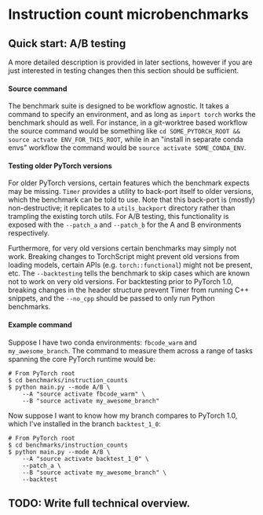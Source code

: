# Instruction count microbenchmarks
## Quick start: A/B testing

A more detailed description is provided in later sections, however if you are
just interested in testing changes then this section should be sufficient.

#### Source command

The benchmark suite is designed to be workflow agnostic. It takes a command
to specify an environment, and as long as `import torch` works the benchmark
should as well. For instance, in a git-worktree based workflow the source
command would be something like
`cd SOME_PYTORCH_ROOT && source actvate ENV_FOR_THIS_ROOT`, while in an
"install in separate conda envs" workflow the command would be
`source activate SOME_CONDA_ENV`.

#### Testing older PyTorch versions

For older PyTorch versions, certain features which the benchmark expects may
be missing. `Timer` provides a utility to back-port itself to older versions,
which the benchmark can be told to use. Note that this back-port is (mostly)
non-destructive; it replicates to a `utils_backport` directory rather than
trampling the existing torch utils. For A/B testing, this functionality is
exposed with the `--patch_a` and `--patch_b` for the A and B environments
respectively.

Furthermore, for very old versions certain benchmarks may simply not work.
Breaking changes to TorchScript might prevent old versions from loading
models, certain APIs (e.g. `torch::functional`) might not be present, etc.
The `--backtesting` tells the benchmark to skip cases which are known not to
work on very old versions. For backtesting prior to PyTorch 1.0, breaking
changes in the header structure prevent Timer from running C++ snippets, and
the `--no_cpp` should be passed to only run Python benchmarks.

#### Example command

Suppose I have two conda environments: `fbcode_warm` and `my_awesome_branch`.
The command to measure them across a range of tasks spanning the core PyTorch
runtime would be:

```
# From PyTorch root
$ cd benchmarks/instruction_counts
$ python main.py --mode A/B \
    --A "source activate fbcode_warm" \
    --B "source activate my_awesome_branch"
```

Now suppose I want to know how my branch compares to PyTorch 1.0, which I've
installed in the branch `backtest_1_0`:

```
# From PyTorch root
$ cd benchmarks/instruction_counts
$ python main.py --mode A/B \
    --A "source activate backtest_1_0" \
    --patch_a \
    --B "source activate my_awesome_branch" \
    --backtest
```

## TODO: Write full technical overview.
